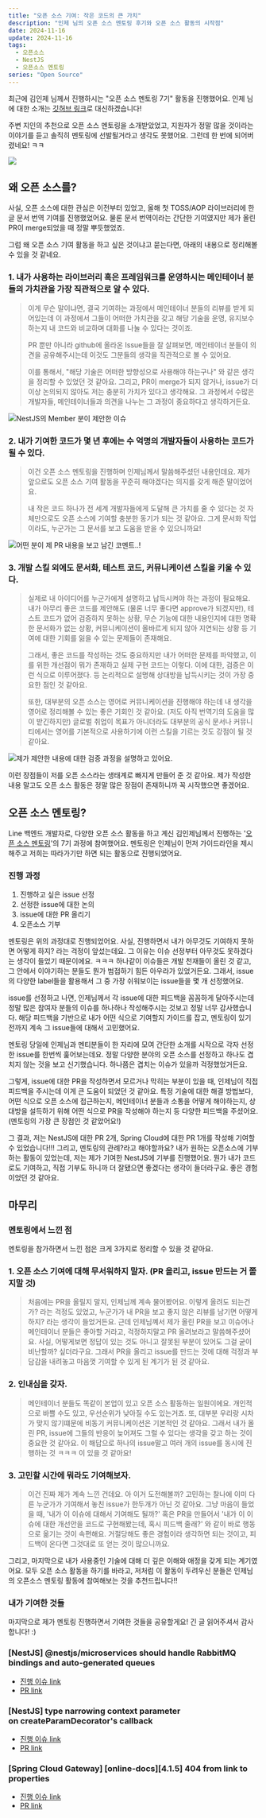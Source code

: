 ```yaml
---
title: "오픈 소스 기여: 작은 코드의 큰 가치"
description: "인제 님의 오픈 소스 멘토링 후기와 오픈 소스 활동의 시작점"
date: 2024-11-16
update: 2024-11-16
tags:
  - 오픈소스
  - NestJS
  - 오픈소스 멘토링
series: "Open Source"
---
```


최근에 김인제 님께서 진행하시는 "오픈 소스 멘토링 7기" 활동을 진행했어요. 인제 님에 대한 소개는 [깃허브 링크](https://github.com/injae-kim)로 대신하겠습니다!

주변 지인의 추천으로 오픈 소스 멘토링을 소개받았었고, 지원자가 정말 많을 것이라는 이야기를 듣고 솔직히 멘토링에 선발될거라고 생각도 못했어요. 그런데 한 번에 되어버렸네요! ㅋㅋ

![](image.png)

## 왜 오픈 소스를?

사실, 오픈 소스에 대한 관심은 이전부터 있었고, 올해 첫 TOSS/AOP 라이브러리에 한글 문서 번역 기여를 진행했었어요. 물론 문서 번역이라는 간단한 기여였지만 제가 올린 PR이 merge되었을 때 정말 뿌듯했었죠.

그럼 왜 오픈 소스 기여 활동을 하고 싶은 것이냐고 묻는다면, 아래의 내용으로 정리해볼 수 있을 것 같네요.

### 1. 내가 사용하는 라이브러리 혹은 프레임워크를 운영하시는 메인테이너 분들의 가치관을 가장 직관적으로 알 수 있다.

> 이게 무슨 말이냐면, 결국 기여하는 과정에서 메인테이너 분들의 리뷰를 받게 되어있는데 이 과정에서 그들이 어떠한 가치관을 갖고 해당 기술을 운영, 유지보수하는지 내 코드와 비교하며 대화를 나눌 수 있다는 것이죠.
>
> PR 뿐만 아니라 github에 올라온 Issue들을 잘 살펴보면, 메인테이너 분들이 의견을 공유해주시는데 이것도 그분들의 생각을 직관적으로 볼 수 있어요.
>
> 이를 통해서, "해당 기술은 어떠한 방향성으로 사용해야 하는구나" 와 같은 생각을 정리할 수 있었던 것 같아요. 그리고, PR이 merge가 되지 않거나, issue가 더 이상 논의되지 않아도 저는 충분히 가치가 있다고 생각해요. 그 과정에서 수많은 개발자들, 메인테이너들과 의견을 나누는 그 과정이 중요하다고 생각하거든요.

![NestJS의 Member 분이 제안한 이슈](image-3.png)

### 2. 내가 기여한 코드가 몇 년 후에는 수 억명의 개발자들이 사용하는 코드가 될 수 있다.

> 이건 오픈 소스 멘토링을 진행하며 인제님께서 말씀해주셨던 내용인데요. 제가 앞으로도 오픈 소스 기여 활동을 꾸준히 해야겠다는 의지를 갖게 해준 말이었어요.
>
> 내 작은 코드 하나가 전 세계 개발자들에게 도달해 큰 가치를 줄 수 있다는 것 자체만으로도 오픈 소스에 기여할 충분한 동기가 되는 것 같아요. 그게 문서화 작업이라도, 누군가는 그 문서를 보고 도움을 받을 수 있으니까요!

![어떤 분이 제 PR 내용을 보고 남긴 코멘트..!](image-1.png)

### 3. 개발 스킬 외에도 문서화, 테스트 코드, 커뮤니케이션 스킬을 키울 수 있다.

> 실제로 내 아이디어를 누군가에게 설명하고 납득시켜야 하는 과정이 필요해요. 내가 아무리 좋은 코드를 제안해도 (물론 너무 좋다면 approve가 되겠지만), 테스트 코드가 없어 검증하지 못하는 상황, 무슨 기능에 대한 내용인지에 대한 명확한 문서화가 없는 상황, 커뮤니케이션이 올바르게 되지 않아 지연되는 상황 등 기여에 대한 기회를 잃을 수 있는 문제들이 존재해요.
>
> 그래서, 좋은 코드를 작성하는 것도 중요하지만 내가 어떠한 문제를 파악했고, 이를 위한 개선점이 뭐가 존재하고 실제 구현 코드는 이렇다. 이에 대한, 검증은 이런 식으로 이루어졌다. 등 논리적으로 설명해 상대방을 납득시키는 것이 가장 중요한 점인 것 같아요.
>
> 또한, 대부분의 오픈 소스는 영어로 커뮤니케이션을 진행해야 하는데 내 생각을 영어로 정리해볼 수 있는 좋은 기회인 것 같아요. (저도 아직 번역기의 도움을 많이 받긴하지만) 글로벌 취업이 목표가 아니더라도 대부분의 공식 문서나 커뮤니티에서는 영어를 기본적으로 사용하기에 이런 스킬을 기르는 것도 강점이 될 것 같아요.

![제가 제안한 내용에 대한 검증 과정을 설명하고 있어요.](image-2.png)

이런 장점들이 저를 오픈 소스라는 생태계로 빠지게 만들어 준 것 같아요. 제가 작성한 내용 말고도 오픈 소스 활동은 정말 많은 장점이 존재하니까 꼭 시작했으면 좋겠어요.

## 오픈 소스 멘토링?

Line 백엔드 개발자로, 다양한 오픈 소스 활동을 하고 계신 김인제님께서 진행하는 '[오픈 소스 멘토링](https://medium.com/@injae-kim)'의 7기 과정에 참여했어요. 멘토링은 인제님이 먼저 가이드라인을 제시해주고 저희는 따라가기만 하면 되는 활동으로 진행되었어요.

### 진행 과정

1. 진행하고 싶은 issue 선정
2. 선정한 issue에 대한 논의
3. issue에 대한 PR 올리기
4. 오픈소스 기부

멘토링은 위의 과정대로 진행되었어요. 사실, 진행하면서 내가 아무것도 기여하지 못하면 어떻게 하지? 라는 걱정이 앞섰는데요. 그 이유는 이슈 선정부터 아무것도 못하겠다는 생각이 들었기 때문이에요. ㅋㅋㅋ 하나같이 이슈들은 개발 천재들이 올린 것 같고, 그 안에서 이야기하는 분들도 뭔가 범접하기 힘든 아우라가 있었거든요. 그래서, issue의 다양한 label들을 활용해서 그 중 가장 쉬워보이는 issue들을 몇 개 선정했어요.

issue를 선정하고 나면, 인제님께서 각 issue에 대한 피드백을 꼼꼼하게 달아주시는데 정말 많은 참여자 분들의 이슈를 하나하나 작성해주시는 것보고 정말 너무 감사했습니다. 해당 피드백을 기반으로 내가 어떤 식으로 기여할지 가이드를 잡고, 멘토링이 있기 전까지 계속 그 issue들에 대해서 고민했어요.

멘토링 당일에 인제님과 멘티분들이 한 자리에 모여 간단한 소개를 시작으로 각자 선정한 issue를 한번씩 훑어보는데요. 정말 다양한 분야의 오픈 소스를 선정하고 하나도 겹치지 않는 것을 보고 신기했습니다. 하나쯤은 겹치는 이슈가 있을까 걱정했었거든요.

그렇게, issue에 대한 PR을 작성하면서 모르거나 막히는 부분이 있을 때, 인제님이 직접 피드백을 주시는데 이게 큰 도움이 되었던 것 같아요. 특정 기술에 대한 해결 방법보다, 어떤 식으로 오픈 소스에 접근하는지, 메인테이너 분들과 소통을 어떻게 해야하는지, 상대방을 설득하기 위해 어떤 식으로 PR을 작성해야 하는지 등 다양한 피드백을 주셨어요. (멘토링의 가장 큰 장점인 것 같았어요!)

그 결과, 저는 NestJS에 대한 PR 2개, Spring Cloud에 대한 PR 1개를 작성해 기여할 수 있었습니다!!! 그리고, 멘토링의 관례?라고 해야할까요? 내가 원하는 오픈소스에 기부하는 활동이 있었는데, 저는 제가 기여한 NestJS에 기부를 진행했어요. 뭔가 내가 코드로도 기여하고, 직접 기부도 하니까 더 잘됐으면 좋겠다는 생각이 들더라구요. 좋은 경험이었던 것 같아요.

## 마무리

### 멘토링에서 느낀 점

멘토링을 참가하면서 느낀 점은 크게 3가지로 정리할 수 있을 것 같아요.

### 1. 오픈 소스 기여에 대해 무서워하지 말자. (PR 올리고, issue 만드는 거 쫄지말 것)

> 처음에는 PR을 올릴지 말지, 인제님께 계속 물어봤어요. 이렇게 올려도 되는건가? 라는 걱정도 있었고, 누군가가 내 PR을 보고 좋지 않은 리뷰를 남기면 어떻게 하지? 라는 생각이 들었거든요. 근데 인제님꼐서 제가 올린 PR을 보고 이슈어나 메인테이너 분들은 좋아할 거라고, 걱정하지말고 PR 올려보라고 말씀해주셨어요. 사실, 어떻게보면 정답이 있는 것도 아니고 잘못된 부분이 있어도 그걸 굳이 비난할까? 싶더라구요. 그래서 PR을 올리고 issue를 만드는 것에 대해 걱정과 부담감을 내려놓고 마음껏 기여할 수 있게 된 계기가 된 것 같아요.

### 2. 인내심을 갖자.

> 메인테이너 분들도 똑같이 본업이 있고 오픈 소스 활동하는 일원이에요. 개인적으로 바쁠 수도 있고, 우선순위가 낮아질 수도 있는거죠. 또, 대부분 우리랑 시차가 맞지 않기떄문에 비동기 커뮤니케이션은 기본적인 것 같아요. 그래서 내가 올린 PR, issue에 그들의 반응이 늦어져도 그럴 수 있다는 생각을 갖고 하는 것이 중요한 것 같아요. 이 해답으로 하나의 issue말고 여러 개의 issue를 동시에 진행하는 것 ㅋㅋㅋ 이 있을 것 같아요!

### 3. 고민할 시간에 뭐라도 기여해보자.

> 이건 진짜 제가 계속 느낀 건데요. 아 이거 도전해볼까? 고민하는 찰나에 이미 다른 누군가가 기여해서 놓친 issue가 한두개가 아닌 것 같아요. 그냥 마음이 들었을 때, '내가 이 이슈에 대해서 기여해도 될까?' 혹은 PR을 만들어서 '내가 이 이슈에 대한 개선안을 코드로 구현해봤는데, 혹시 피드백 줄래?' 와 같이 바로 행동으로 옮기는 것이 속편해요. 거절당해도 좋은 경험이라 생각하면 되는 것이고, 피드백이 온다면 그것대로 또 얻는 것이 많으니까요.

그리고, 마지막으로 내가 사용중인 기술에 대해 더 깊은 이해와 애정을 갖게 되는 계기였어요. 모두 오픈 소스 활동을 하기를 바라고, 저처럼 이 활동이 두려우신 분들은 인제님의 오픈소스 멘토링 활동에 참여해보는 것을 추천드립니다!!

### 내가 기여한 것들

마지막으로 제가 멘토링 진행하면서 기여한 것들을 공유할게요! 긴 글 읽어주셔서 감사합니다! :)

### [NestJS] @nestjs/microservices should handle RabbitMQ bindings and auto-generated queues

- [진행 이슈 link](https://github.com/nestjs/nest/issues/13931)
- [PR link ](https://github.com/nestjs/nest/pull/14129)

### [NestJS] type narrowing context parameter on createParamDecorator's callback

- [진행 이슈 link](https://github.com/nestjs/nest/issues/14093)
- [PR link](https://github.com/nestjs/nest/pull/14126)

### [Spring Cloud Gateway] [online-docs][4.1.5] 404 from link to properties

- [진행 이슈 link](https://github.com/spring-cloud/spring-cloud-gateway/issues/3500)
- [PR link](https://github.com/spring-cloud/spring-cloud-gateway/pull/3588)
